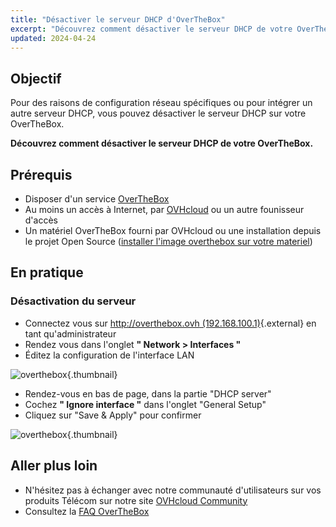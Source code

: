 ```yaml
---
title: "Désactiver le serveur DHCP d'OverTheBox"
excerpt: "Découvrez comment désactiver le serveur DHCP de votre OverTheBox"
updated: 2024-04-24
---
```


## Objectif

Pour des raisons de configuration réseau spécifiques ou pour intégrer un autre serveur DHCP, vous pouvez désactiver le serveur DHCP sur votre OverTheBox.

**Découvrez comment désactiver le serveur DHCP de votre OverTheBox.**

## Prérequis

- Disposer d'un service [OverTheBox](https://www.ovhtelecom.fr/overthebox/)
- Au moins un accès à Internet, par [OVHcloud](https://www.ovhtelecom.fr/offre-internet/) ou un autre founisseur d'accès
- Un matériel OverTheBox fourni par OVHcloud ou une installation depuis le projet Open Source ([installer l'image overthebox sur votre materiel](/pages/web_cloud/internet/overthebox/advanced_installer_limage_overthebox_sur_votre_materiel))

## En pratique

### Désactivation du serveur

- Connectez vous sur [http://overthebox.ovh (192.168.100.1)](http://overthebox.ovh){.external} en tant qu'administrateur
- Rendez vous dans l'onglet **" Network > Interfaces "**
- Éditez la configuration de l'interface LAN

![overthebox](images/4405.png){.thumbnail}

- Rendez-vous en bas de page, dans la partie "DHCP server"
- Cochez **" Ignore interface "** dans l'onglet "General Setup"
- Cliquez sur "Save & Apply" pour confirmer

![overthebox](images/4406.png){.thumbnail}

## Aller plus loin

- N'hésitez pas à échanger avec notre communauté d'utilisateurs sur vos produits Télécom sur notre site [OVHcloud Community](https://community.ovh.com/c/telecom)
- Consultez la [FAQ OverTheBox](/pages/web_cloud/internet/overthebox/install_faq)